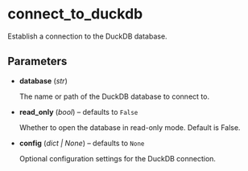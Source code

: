 # connect_to_duckdb

Establish a connection to the DuckDB database.



## Parameters

- **database** (*str*)

    The name or path of the DuckDB database to connect to.

- **read_only** (*bool*) – defaults to `False`

    Whether to open the database in read-only mode. Default is False.

- **config** (*dict | None*) – defaults to `None`

    Optional configuration settings for the DuckDB connection.




